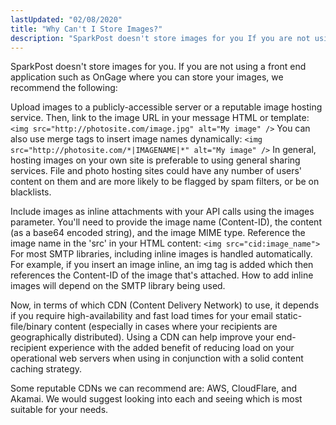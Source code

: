 ```yaml
---
lastUpdated: "02/08/2020"
title: "Why Can't I Store Images?"
description: "SparkPost doesn't store images for you If you are not using a front end application such as On Gage where you can store your images we recommend the following Upload images to a publicly accessible server or a reputable image hosting service Then link to the image URL in..."
---
```


SparkPost doesn't store images for you. If you are not using a front end application such as OnGage where you can store your images, we recommend the following:

Upload images to a publicly-accessible server or a reputable image hosting service. Then, link to the image URL in your message HTML or template:
`<img src="http://photosite.com/image.jpg" alt="My image" />`
You can also use merge tags to insert image names dynamically:
`<img src="http://photosite.com/*|IMAGENAME|*" alt="My image" />`
In general, hosting images on your own site is preferable to using general sharing services. File and photo hosting sites could have any number of users' content on them and are more likely to be flagged by spam filters, or be on blacklists.

Include images as inline attachments with your API calls using the images parameter. You'll need to provide the image name (Content-ID), the content (as a base64 encoded string), and the image MIME type. Reference the image name in the 'src' in your HTML content:
`<img src="cid:image_name">`
For most SMTP libraries, including inline images is handled automatically. For example, if you insert an image inline, an img tag is added which then references the Content-ID of the image that's attached. How to add inline images will depend on the SMTP library being used.

Now, in terms of which CDN (Content Delivery Network) to use, it depends if you require high-availability and fast load times for your email static-file/binary content (especially in cases where your recipients are geographically distributed). Using a CDN can help improve your end-recipient experience with the added benefit of reducing load on your operational web servers when using in conjunction with a solid content caching strategy.

Some reputable CDNs we can recommend are: AWS, CloudFlare, and Akamai. We would suggest looking into each and seeing which is most suitable for your needs.
